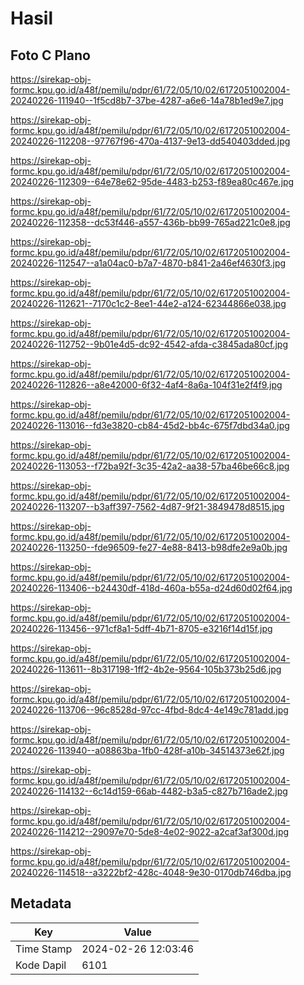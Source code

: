 # Hasil

## Foto C Plano

https://sirekap-obj-formc.kpu.go.id/a48f/pemilu/pdpr/61/72/05/10/02/6172051002004-20240226-111940--1f5cd8b7-37be-4287-a6e6-14a78b1ed9e7.jpg

https://sirekap-obj-formc.kpu.go.id/a48f/pemilu/pdpr/61/72/05/10/02/6172051002004-20240226-112208--97767f96-470a-4137-9e13-dd540403dded.jpg

https://sirekap-obj-formc.kpu.go.id/a48f/pemilu/pdpr/61/72/05/10/02/6172051002004-20240226-112309--64e78e62-95de-4483-b253-f89ea80c467e.jpg

https://sirekap-obj-formc.kpu.go.id/a48f/pemilu/pdpr/61/72/05/10/02/6172051002004-20240226-112358--dc53f446-a557-436b-bb99-765ad221c0e8.jpg

https://sirekap-obj-formc.kpu.go.id/a48f/pemilu/pdpr/61/72/05/10/02/6172051002004-20240226-112547--a1a04ac0-b7a7-4870-b841-2a46ef4630f3.jpg

https://sirekap-obj-formc.kpu.go.id/a48f/pemilu/pdpr/61/72/05/10/02/6172051002004-20240226-112621--7170c1c2-8ee1-44e2-a124-62344866e038.jpg

https://sirekap-obj-formc.kpu.go.id/a48f/pemilu/pdpr/61/72/05/10/02/6172051002004-20240226-112752--9b01e4d5-dc92-4542-afda-c3845ada80cf.jpg

https://sirekap-obj-formc.kpu.go.id/a48f/pemilu/pdpr/61/72/05/10/02/6172051002004-20240226-112826--a8e42000-6f32-4af4-8a6a-104f31e2f4f9.jpg

https://sirekap-obj-formc.kpu.go.id/a48f/pemilu/pdpr/61/72/05/10/02/6172051002004-20240226-113016--fd3e3820-cb84-45d2-bb4c-675f7dbd34a0.jpg

https://sirekap-obj-formc.kpu.go.id/a48f/pemilu/pdpr/61/72/05/10/02/6172051002004-20240226-113053--f72ba92f-3c35-42a2-aa38-57ba46be66c8.jpg

https://sirekap-obj-formc.kpu.go.id/a48f/pemilu/pdpr/61/72/05/10/02/6172051002004-20240226-113207--b3aff397-7562-4d87-9f21-3849478d8515.jpg

https://sirekap-obj-formc.kpu.go.id/a48f/pemilu/pdpr/61/72/05/10/02/6172051002004-20240226-113250--fde96509-fe27-4e88-8413-b98dfe2e9a0b.jpg

https://sirekap-obj-formc.kpu.go.id/a48f/pemilu/pdpr/61/72/05/10/02/6172051002004-20240226-113406--b24430df-418d-460a-b55a-d24d60d02f64.jpg

https://sirekap-obj-formc.kpu.go.id/a48f/pemilu/pdpr/61/72/05/10/02/6172051002004-20240226-113456--971cf8a1-5dff-4b71-8705-e3216f14d15f.jpg

https://sirekap-obj-formc.kpu.go.id/a48f/pemilu/pdpr/61/72/05/10/02/6172051002004-20240226-113611--8b317198-1ff2-4b2e-9564-105b373b25d6.jpg

https://sirekap-obj-formc.kpu.go.id/a48f/pemilu/pdpr/61/72/05/10/02/6172051002004-20240226-113706--96c8528d-97cc-4fbd-8dc4-4e149c781add.jpg

https://sirekap-obj-formc.kpu.go.id/a48f/pemilu/pdpr/61/72/05/10/02/6172051002004-20240226-113940--a08863ba-1fb0-428f-a10b-34514373e62f.jpg

https://sirekap-obj-formc.kpu.go.id/a48f/pemilu/pdpr/61/72/05/10/02/6172051002004-20240226-114132--6c14d159-66ab-4482-b3a5-c827b716ade2.jpg

https://sirekap-obj-formc.kpu.go.id/a48f/pemilu/pdpr/61/72/05/10/02/6172051002004-20240226-114212--29097e70-5de8-4e02-9022-a2caf3af300d.jpg

https://sirekap-obj-formc.kpu.go.id/a48f/pemilu/pdpr/61/72/05/10/02/6172051002004-20240226-114518--a3222bf2-428c-4048-9e30-0170db746dba.jpg


## Metadata

| Key        | Value               |
| ---------- | ------------------- |
| Time Stamp | 2024-02-26 12:03:46 |
| Kode Dapil | 6101                |



